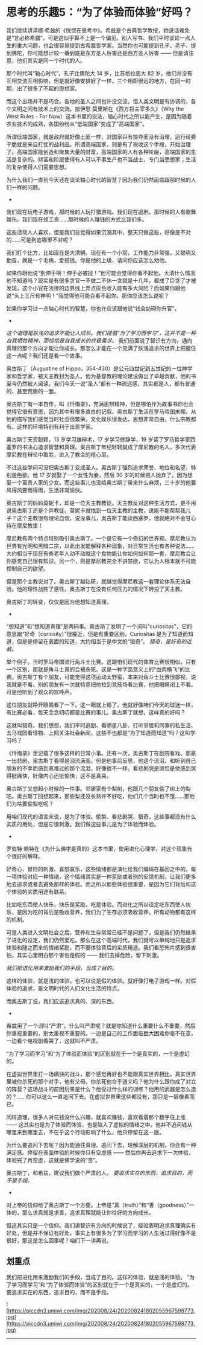 # 思考的乐趣5：“为了体验而体验”好吗？

我们继续讲泽娜·希兹的《恍惚在思考中》。希兹是个古典哲学教授，她说话难免是“言必称希腊”，可是这似乎算不上是一个偏见。别人写书、我们平时谈论一点人生的重大问题，也会很容易提到古希腊哲学家。当然你也可能提到孔子、老子、提到佛陀，你可能想计较一番到底是东方圣人厉害还是西方圣人厉害 —— 但是请注意，他们其实是同一个时代的人。

那个时代叫“轴心时代”。孔子比佛陀大 14 岁，比苏格拉底大 82 岁。他们并没有互相交流互相影响，但是就好像安排好了一样，三个相距很远的地方，在同一时期，出了很多了不起的思想家。

而这个出场并不是巧合。各地的圣人之间也许没交流，但人类文明是有协调的，各个文明之间有技术上的交流。按伊恩·莫里斯在《西方将主宰多久》（Why the West Rules - For Now）这本书里的说法，轴心时代之所以能产生，是因为随着农业技术的成熟，各国纷纷从“低端国家”变成了“高端国家”。

所谓低端国家，就是政府就好像土匪一样，对国家只有掠夺而没有治理，运行经费干脆就是来自打仗的战利品。所谓高端国家，则是有了税收这个手段，开始治理了。高端国家能创造和聚集大量的财富，高端国家的人有各种阶层，高端国家的生活是复杂的。财富和阶层使得有人可以不事生产也不当战士，专门当思想家；生活的复杂使得人们需要思想。

为什么我们一直到今天还在谈论轴心时代的智慧？因为我们仍然面临跟那时候的人们一样的问题。

*

我们现在玩电子游戏，那时候的人玩打猎游戏。我们现在追剧，那时候的人有歌舞娱乐。我们现在领工资……那时候的人赚钱的方式比我们多。

这些活动人人喜欢，但是我们总觉得如果沉溺其中、整天只做这些，好像是不对的……可是到底哪里不对呢？

我们打个比方，比如现在是大清朝。现在有一个小官，工作能力非常强，又聪明又勤奋，就是一个毛病，爱捞钱。你是他的上级，请问你应该怎么劝他。

如果你跟他说“别伸手啊！伸手必被捉！”他可能会觉得你看不起他。大清什么情况他不知道吗？现实是有很多贪官一不做二不休一贪就是十几年，都成了巨贪了才被发现，这个小官在法律的边界线上弄点灰色收入能有多大风险？而如果你跟他说“头上三尺有神明！”我觉得他可能会看不起你。那你应该怎么说呢？

如果你学习过一点轴心时代的智慧，你也许应该跟他说“钱会妨碍你升官”。

*

 *这个道理是肤浅的追求不能让人成长。我们提倡“为了学习而学习”，这并不是一种自我牺牲精神，而恰恰是自我成长的终极需求。* 我们前面说了智识有方向，通向真理的那个方向才能让你成长。那怎么才能在一个充满了肤浅追求的世界上把握住这一点呢？我们还是看一个故事。

奥古斯丁（Augustine of Hippo，354-430）是公元四世纪到五世纪的一位神学家和哲学家，被天主教封为圣人。他为基督教的理论建设做出了卓越贡献，他的书至今仍然被人阅读。我们今天一说“圣人”都有一种疏远感，其实都是人，都有普通的、甚至荒唐的一面。

奥古斯丁有一本自传，叫《忏悔录》，充满思辨精神，但是哪怕作为故事书你也会觉得它很有意思，因为其中有很多直白的记叙。奥古斯丁生活在罗马帝国末期，从他的描写我们感觉当时社会很繁荣，文化娱乐很发达，思想非常自由，什么宗教都有。这样的环境特别有利于出哲学家。

奥古斯丁天资聪颖，13 岁学习雄辩术，17 岁学习修辞学，19 岁读了罗马哲学家西塞罗的书决心追求智慧和真理。奥古斯丁年纪轻轻就成了摩尼教的名人，多次代表摩尼教在辩论中取胜，进入了教会的核心层。

不过这些学问可没把奥古斯丁变成圣人。奥古斯丁强烈追求荣誉、地位和名望，特别是色欲。他 17 岁就娶了一个女性为妾，然后 30 岁的时候把人抛弃了，因为想娶一个富贵人家的少女。而这些事儿也没给奥古斯丁带来什么麻烦，三十岁的他要风得风要雨得雨，生活非常愉快。

奥古斯丁的妈妈莫妮卡，却是一位天主教教徒。天主教反对这种生活方式，更不用说奥古斯丁还是个异教徒。莫妮卡就找到一位天主教的主教，说能不能帮帮我儿子？这个主教很有理论自信，说没事儿，奥古斯丁能读西塞罗，他就绝对不会甘心待在摩尼教里！

摩尼教有两个特点特别吸引奥古斯丁。一个是它有一个奇幻的世界观。摩尼教认为世界有光明和黑暗二宗，以此出发能解释各种现象，对日常生活也有各种说法……大约相当于现在有些老年人动不动就这个食物能让你如何如何那一套，摩尼教会让你感觉自己很有知识。另一个，则是摩尼教完全不讲禁欲，它认为人根本就不可能控制自己的欲望。

但是那个主教说对了。奥古斯丁越钻研，就越觉得摩尼教这一套理论体系无法自洽。他的理性战胜了感性。奥古斯丁在没有任何压力的情况下转投了天主教。

奥古斯丁的转变，仅仅是因为他想知道真理。

*

“想知道”和“想知道真理”是两码事。奥古斯丁发明了一个词叫“curiositas”，它的意思跟“好奇（curiosity）”很接近，但是有重要区别。Curiositas 是为了知道而知道，但是是停留在表面的知道，大约相当于是中文的“猎奇”。 *猎奇，是好奇的近敌。*

举个例子。当时罗马帝国流行角斗士比赛。这跟咱们现代的体育比赛很相似，只有一个区别，那就是角斗士真的会被杀死。这是一种字面意义上的“血肉横飞”的比赛。奥古斯丁有个朋友，可能觉得这项运动太野蛮，本来对角斗士比赛很鄙视，说我就是不看。别的朋友有一次就特意把他拉到竞技场看比赛，他把眼睛闭上不看。可是他听到了观众的欢呼声。

这位朋友就睁开眼睛看了一下。这一眼就上瘾了。他就好像咱们今天的球迷一样，有比赛必看，每天念念叨叨都是比赛的事儿。奥古斯丁就想，这样真的好吗？

这就叫猎奇。我们想想，我们平时追剧、看明星八卦、打听邻居和同事的私生活、去马戏团看怪物、上网关注社会新闻，这些不也都是“为了知道而知道”吗？这叫学习吗？

《忏悔录》里记载了很多这样的日常小事。还有一次，奥古斯丁在剧院看戏。那是一出悲剧，奥古斯丁看得是泪流满面。但是他事后反思，他这个流泪，和听到自己朋友的不幸而感到真难过的那个流泪，好像很不一样。看悲剧哭是哭但是他感到哭得挺痛快，好像内心还挺愉快，这不是真哭。

奥古斯丁又想起小时候的一件事。邻居家有个梨树，他跟几个朋友偷了树上的梨吃。奥古斯丁回想起来，那些梨还没长熟并不好吃，他们几个当时也不饿……那他们为啥要偷梨吃呢？

用咱们现代的语言来说，是为了体验。偷梨、看悲剧哭、猎奇，这些事都没有什么实质的用处，但是它很刺激。我们做这些事儿是为了体验而体验。

*

罗伯特·赖特在《为什么佛学是真的》这本书里，使用进化心理学，对这个现象有个很好的解释。

好奇心、冒险的刺激、喜怒哀乐，这些情绪都是演化给我们编码在基因之中的。每一项体验对应一种情绪，这个情绪其实是一种奖励或者别的反馈机制，让我们更多地去追求或者去避免那样的体验。而之所以那些体验很重要，是因为它们背后和这个体验的实质用途有联系。

比如吃东西使人快乐，快乐是奖励，吃是体验。而进化之所以设定吃东西使人快乐，是因为吃的背后是吸收营养，我们为了生存必须吸收营养。所有动物都有这样的机制。

可是人类进入文明社会之后，营养和生存常常已经不是问题了，但是我们仍然继承了进化的设定，我们仍然爱吃。那么在这个高端时代，我们就可以单纯地只是追求体验和随之而来的情绪奖励，而不要体验背后的实质用途。我们看恐怖片感到很害怕，其实心里明白那个害怕是假的 —— 我们去掉危险，留下刺激。

 *我们把进化用来激励我们的手段，当成了目的。*

这样的体验，就是浅的体验。也可以说是假的体验。就好像打电子游戏一样。对假体验的追求，是文明时代的人们文化生活的特点。

而奥古斯丁说，我们应该追求真的、深的东西。

*

希兹用了一个词叫“严肃”。什么叫严肃呢？就是你知道什么重要什么不重要，然后你重视重要的，别太重视不重要的。一边是自己的工作面临巨大困难你毫不在意，一边看个电视剧看哭了，这就叫不严肃。

“为了学习而学习”和“为了体验而体验”的区别就在于一个是真实的，一个是虚幻的。

在虚拟世界里打一场痛快的战斗，那个感觉再好也不能跟真实世界相比。真实世界里被你杀死的那个对手，他有父母。你杀死他合乎道义吗？他为什么跟你成了对立的阵营？这场战斗的前因后果是什么？他受过什么样的训练？他用的武器是怎么造的？……你可以这么一直追问下去。在虚拟世界里这些都没有，那只是一层像素而已。

同样道理，很多人对花钱没什么兴趣，就喜欢赚钱，喜欢看着那个数字往上涨 —— 这其实也是为了体验而体验，也是陷入了虚拟的情绪之中。他并不追问钱从哪里来到哪里去，不在乎这个行动影响了什么，他只停留在这一层。

为什么要追问下去呢？因为能通往真理。追问下去，理解深层的机制，你会有一种满足感。停留在表面体验的时候你只有空虚感 —— 然后你再去追求下一次体验，体验完了再空虚，这就是佛学说的“苦”。

奥古斯丁，和希兹，建议我们做个严肃的人。 *要追求实在的东西，追求目的，而不是手段。*

*

对上帝的信仰给了奥古斯丁一个方便。上帝是“真（truth）”和“善（goodness）”一体的，那么求真就是求善，追求真理就能让你往好的方向成长。

但这其实只是一个信仰。我们讲智识有方向的时候说了，经验表明追求真理确实有好处，但是并不保证有好处。事实上有很多为了学习而学习的人生活过得好像不是很好，那这是怎么回事呢？咱们下一讲再说。

## 划重点

我们把进化用来激励我们的手段，当成了目的。这样的体验，就是浅的体验。
“为了学习而学习”和“为了体验而体验”的区别就在于一个是真实的，一个是虚幻的。
要追求实在的东西，追求目的，而不是手段。

![https://piccdn3.umiwi.com/img/202008/24/202008241802055967598773.jpg](https://piccdn3.umiwi.com/img/202008/24/202008241802055967598773.jpg)

---
